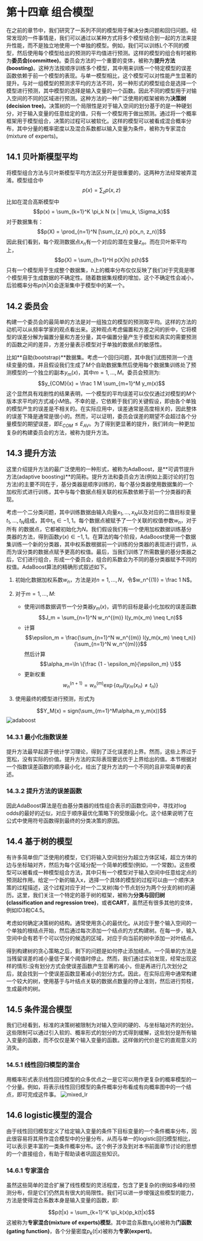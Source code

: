# 第十四章 组合模型
在之前的章节中，我们研究了一系列不同的模型用于解决分类问题和回归问题。经常发现的一件事情是，我们可以通过以某种方式将多个模型结合到一起的方法来提升性能，而不是独立地使用一个单独的模型。例如，我们可以训练L个不同的模型，然后使用每个模型给出的预测的平均值进行预测。这样的模型的组合有时被称为**委员会(committee)**。委员会方法的一个重要的变体，被称为**提升方法(boosting)**。这种方法按顺序训练多个模型，其中用来训练一个特定模型的误差函数依赖于前一个模型的表现。与单一模型相比，这个模型可以对性能产生显著的提升。与对一组模型的预测求平均的方法不同，另一种形式的模型组合是选择一个模型进行预测，其中模型的选择是输入变量的一个函数。因此不同的模型用于对输入空间的不同的区域进行预测。这种方法的一种广泛使用的框架被称为**决策树(decision tree)**。决策树的一个局限性是对于输入空间的划分基于的是一种硬划分，对于输入变量的任意给定的值，只有一个模型用于做出预测。通过将一个概率框架用于模型组合，决策的过程可以被软化。这样的模型可以被看成混合概率分布，其中分量的概率密度以及混合系数都以输入变量为条件，被称为专家混合(mixture of experts)。

## 14.1 贝叶斯模型平均
将模型组合方法与贝叶斯模型平均方法区分开是很重要的，这两种方法经常被弄混淆。模型组合中
$$p(x) = \sum_z p(x,z)$$
比如在混合高斯模型中
$$p(x) = \sum_{k=1}^K \pi_k N (x | \mu_k, \Sigma_k)$$
对于数据集有：
$$p(X) = \prod_{n=1}^N [\sum_{z_n} p(x_n, z_n)]$$
因此我们看到，每个观测数据点$x_n$有一个对应的潜在变量$z_n$。而在贝叶斯平均上，
$$p(X) = \sum_{h=1}^H p(X|h) p(h)$$
只有一个模型用于生成整个数据集，$h$上的概率分布仅仅反映了我们对于究竟是哪个模型用于生成数据的不确定性。随着数据集规模的增加，这个不确定性会减小，后验概率分布$p(h|X)$会逐渐集中于模型中的某一个。

## 14.2 委员会
构建一个委员会的最简单的方法是对一组独立的模型的预测取平均。这样的方法的动机可以从频率学家的观点看出来。这种观点考虑偏置和方差之间的折中，它将模型的误差分解为偏置分量和方差分量，其中偏置分量产生于模型和真实的需要预测的函数之间的差异，方差分量表示模型对于单独的数据点的敏感性。

比如**自助(bootstrap)**数据集。考虑一个回归问题，其中我们试图预测一个连续变量的值，并且假设我们生成了$M$个自助数据集然后使用每个数据集训练处了预测模型的一个独立的副本$y_m(x)$，其中$m=1,...,M$。委员会预测为:
$$y_{COM}(x) = \frac 1 M \sum_{m=1}^M y_m(x)$$
这个显然具有戏剧性的结果表明，一个模型的平均误差可以仅仅通过对模型的$M$个版本求平均的方式减小$M$倍。不幸的是，它依赖于我们的关键假设，即由各个单独的模型产生的误差是不相关的。在实际应用中，误差通常是高度相关的，因此整体的误差下降是通常是很小的。然而，可以证明，委员会误差的期望不会超过各个分量模型的期望误差，即$E_{COM}≤ E_{AV}$。为了得到更显著的提升，我们转向一种更加复杂的构建委员会的方法，被称为提升方法。

## 14.3 提升方法
这里介绍提升方法的最广泛使用的一种形式，被称为AdaBoost，是**可调节提升方法(adaptive boosting)**的简称。提升方法和委员会方法(例如上面讨论的打包方法)的主要不同在于，基分类器是顺序训练的，每个基分类器使用数据集的一个加权形式进行训练，其中与每个数据点相关联的权系数依赖于前一个分类器的表现。

考虑一个二分类问题，其中训练数据由输入向量$x_1,...,x_N$以及对应的二值目标变量$t_1,...,t_N$组成，其中$t_n∈{−1,1}$。每个数据点被赋予了一个关联的权值参数$w_n$，对于所有
的数据点，它都被初始化为$N$。我们假设我们有一个使用加权数据训练基分类器的方法，得到函数$y(x) ∈ {−1, 1}$。在算法的每个阶段，AdaBoost使用一个数据集训练一个新的分类器，其中权系数根据前一个训练的分类器的表现进行调节，从而为误分类的数据点赋予更高的权值。最后，当我们训练了所需数量的基分类器之后，它们进行组合，形成一个委员会，组合的系数会为不同的基分类器赋予不同的权值。AdaBoost算法的精确形式叙述如下。

1. 初始化数据加权系数${w_n}$，方法是对$n=1,...,N$，令$w_n^{(1)} = \frac 1 N$。
2. 对于$m = 1,...,M$:
    - 使用训练数据调节一个分类器$y_m(x)$，调节的目标是最小化加权的误差函数
        $$J_m = \sum_{n=1}^N w_n^{(m)} I(y_m(x_m) \neq t_n)$$
    - 计算
    $$\epsilon_m = \frac{\sum_{n=1}^N w_n^{(m)} I(y_m(x_m) \neq t_n)}{\sum_{n=1}^N w_n^{(m)}}$$
    然后计算
    $$\alpha_m=\ln \{\frac {1 - \epsilon_m}{\epsilon_m} \}$$
    - 更新权重
    $$w_n^{(n+1)} = w_n^{(m)} \exp \{ \alpha_m I(y_m(x_n)\neq t_n) \}$$

3. 使用最终的模型进行预测，形式为

$$Y_M(x) = sign(\sum_{m=1}^M\alpha_m y_m(x))$$
![adaboost](adaboost.png)

### 14.3.1 最小化指数误差

提升方法最早起源于统计学习理论，得到了泛化误差的上界。然而，这些上界过于宽松，没有实际的价值。提升方法的实际表现要远优于上界给出的值。本节根据对一个指数误差函数的顺序最小化，给出了提升方法的一个不同的且非常简单的表述。

### 14.3.2 提升方法的误差函数

因此AdaBoost算法是在由基分类器的线性组合表示的函数空间中，寻找对log odds的最好的近似，对应于顺序最优化策略下的受限最小化。这个结果说明了在公式中使用符号函数得到最终的分类决策的原因。

## 14.4 基于树的模型
有许多简单但广泛使用的模型，它们将输入空间划分为超立方体区域，超立方体的边与坐标轴对齐，然后为每个区域分配一个简单的模型(例如，一个常数)。这些模型可以被看成一种模型组合方法，其中只有一个模型对于输入空间中任意给定点的预测起作用。给定一个新的输入x，选择一个具体的模型的过程可以由一个顺序决策的过程描述，这个过程对应于对一个二叉树(每个节点划分为两个分支的树)的遍历。这里，我们关注一个特定的基于树的框架，被称为**分类与回归树(classification and regression tree)**，或者**CART**，虽然还有很多其他的变体，例如ID3和C4.5。

考虑如何确定决策树的结构。通常使用贪心的最优化。从对应于整个输入空间的一个单独的根结点开始，然后通过每次添加一个结点的方式构建树。在每一步，输入空间中会有若干个可以切分的候选的区域，对应于向当前的树中添加一对叶结点。

得到构建树的贪心策略之后，剩下的问题是如何停止添加结点。一个简单的方法是当残留误差的减小量低于某个阈值时停止。然而，我们通过实验发现，经常出现这样的情形:没有划分方式会使误差函数产生显著的减小，但是再进行几次划分之后，就会找到一个使误差函数显著减小的划分方式。因此，在实际应用中通常构建一个较大的树，使用基于与叶结点关联的数据点数量的停止准则，然后进行剪枝，生成最终的树。

## 14.5 条件混合模型

我们已经看到，标准的决策树被限制为对输入空间的硬的、与坐标轴对齐的划分。这些限制可以通过引入软的、概率形式的划分的方式得到缓解，这些划分是所有输入变量的函数，而不仅仅是某个输入变量的函数。这样做的代价是它的直观意义的消失。

### 14.5.1 线性回归模型的混合

用概率形式表示线性回归模型的众多优点之一是它可以用作更复杂的概率模型的一个分量。例如，将表示线性回归模型的条件概率分布看成有向概率图中的一个结点，即可完成这件事。
![mixed_lr](mixed_lr.png)

## 14.6 logistic模型的混合

由于线性回归模型定义了给定输入变量的条件下目标变量的一个条件概率分布，因此很容易将其用作混合模型中的分量分布，从而与单一的logistic回归模型相比，可以表示更丰富的一类条件概率分布。这个例子涉及到对本书前面章节讨论的思想的一个直接组合，有助于帮助读者巩固这些知识。

### 14.6.1 专家混合
虽然这些简单的混合扩展了线性模型的灵活程度，包含了更复杂的(例如多峰的)预测分布，但是它们仍然具有很大的局限性。我们可以进一步增强这些模型的能力，方法是使得混合系数本身是输入变量的函数，即:

$$p(t|x) = \sum_{k=1}^K \pi_k(x)p_k(t|x)$$
这被称为**专家混合(mixture of experts)模型**。其中混合系数$\pi_k(x)$被称为**门函数(gating function)**，各个分量密度$p_k(t|x)$被称为**专家(expert)**。